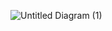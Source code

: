 ![Untitled Diagram (1)](https://github.com/sepidehnil/Maktab94-Project-Sepideh-Nilforoushan/assets/100242839/f23f2c68-8fc0-4a05-836f-c928868c4cbe)
